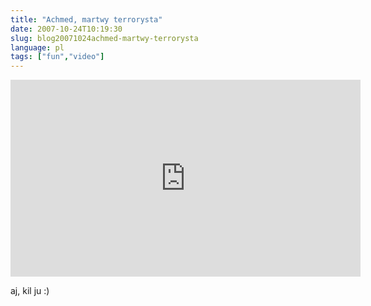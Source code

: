 ```yaml
---
title: "Achmed, martwy terrorysta"
date: 2007-10-24T10:19:30
slug: blog20071024achmed-martwy-terrorysta
language: pl
tags: ["fun","video"]
---
```


<iframe width="560" height="315" src="https://www.youtube.com/embed/GBvfiCdk-jc?si=txvPZL-4H7sMOlEL" title="YouTube video player" frameborder="0" allow="accelerometer; autoplay; clipboard-write; encrypted-media; gyroscope; picture-in-picture; web-share" referrerpolicy="strict-origin-when-cross-origin" allowfullscreen></iframe>


aj, kil ju :)
